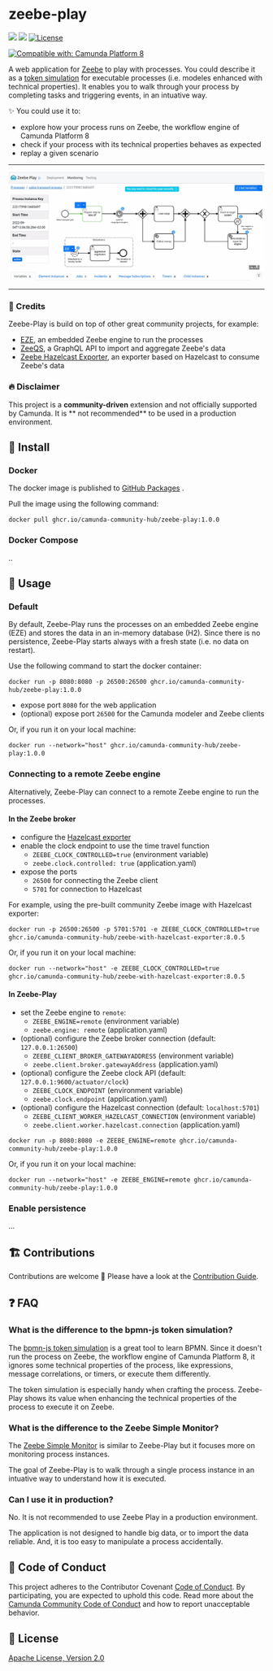 # zeebe-play

[![](https://img.shields.io/badge/Community%20Extension-An%20open%20source%20community%20maintained%20project-FF4700)](https://github.com/camunda-community-hub/community)
[![](https://img.shields.io/badge/Lifecycle-Incubating-blue)](https://github.com/Camunda-Community-Hub/community/blob/main/extension-lifecycle.md#incubating-)
[![License](https://img.shields.io/badge/License-Apache%202.0-blue.svg)](https://opensource.org/licenses/Apache-2.0)

[![Compatible with: Camunda Platform 8](https://img.shields.io/badge/Compatible%20with-Camunda%20Platform%208-0072Ce)](https://github.com/camunda-community-hub/community/blob/main/extension-lifecycle.md#compatiblilty)

A web application for [Zeebe](https://camunda.com/platform/zeebe/) to play with processes. You could
describe it as a [token simulation](https://github.com/bpmn-io/bpmn-js-token-simulation) for
executable processes (i.e. modeles enhanced with technical properties). It enables you to walk
through your process by completing tasks and triggering events, in an intuative way.

✨ You could use it to:

- explore how your process runs on Zeebe, the workflow engine of Camunda Platform 8
- check if your process with its technical properties behaves as expected
- replay a given scenario

---

![Demo](assets/zeebe-play-demo.gif)

---

### 🍪 Credits

Zeebe-Play is build on top of other great community projects, for example:

- [EZE](https://github.com/camunda-community-hub/eze), an embedded Zeebe engine to run the processes
- [ZeeQS](https://github.com/camunda-community-hub/zeeqs), a GraphQL API to import and aggregate
  Zeebe's data
- [Zeebe Hazelcast Exporter](https://github.com/camunda-community-hub/zeebe-hazelcast-exporter), an
  exporter based on Hazelcast to consume Zeebe's data

### 🔥 Disclaimer

This project is a **community-driven** extension and not officially supported by Camunda. It is **
not recommended** to be used in a production environment.

## 🚀 Install

### Docker

The docker image is published
to [GitHub Packages](https://github.com/orgs/camunda-community-hub/packages/container/package/zeebe-play)
.

Pull the image using the following command:

```
docker pull ghcr.io/camunda-community-hub/zeebe-play:1.0.0
```

### Docker Compose

..

## 🔧 Usage

### Default

By default, Zeebe-Play runs the processes on an embedded Zeebe engine (EZE) and stores the data in
an in-memory database (H2). Since there is no persistence, Zeebe-Play starts always with a fresh
state (i.e. no data on restart).

Use the following command to start the docker container:

```
docker run -p 8080:8080 -p 26500:26500 ghcr.io/camunda-community-hub/zeebe-play:1.0.0
```

- expose port `8080` for the web application
- (optional) expose port `26500` for the Camunda modeler and Zeebe clients

Or, if you run it on your local machine:

```
docker run --network="host" ghcr.io/camunda-community-hub/zeebe-play:1.0.0
```

### Connecting to a remote Zeebe engine

Alternatively, Zeebe-Play can connect to a remote Zeebe engine to run the processes.

#### In the Zeebe broker

- configure
  the [Hazelcast exporter](https://github.com/camunda-community-hub/zeebe-hazelcast-exporter#manual)
- enable the clock endpoint to use the time travel function
    - `ZEEBE_CLOCK_CONTROLLED=true` (environment variable)
    - `zeebe.clock.controlled: true` (application.yaml)
- expose the ports 
  - `26500` for connecting the Zeebe client
  - `5701` for connection to Hazelcast

For example, using the pre-built community Zeebe image with Hazelcast exporter:

```
docker run -p 26500:26500 -p 5701:5701 -e ZEEBE_CLOCK_CONTROLLED=true ghcr.io/camunda-community-hub/zeebe-with-hazelcast-exporter:8.0.5
```

Or, if you run it on your local machine:

```
docker run --network="host" -e ZEEBE_CLOCK_CONTROLLED=true ghcr.io/camunda-community-hub/zeebe-with-hazelcast-exporter:8.0.5
```

#### In Zeebe-Play

- set the Zeebe engine to `remote`:
  - `ZEEBE_ENGINE=remote` (environment variable)
  - `zeebe.engine: remote` (application.yaml)
- (optional) configure the Zeebe broker connection (default: `127.0.0.1:26500`)
  - `ZEEBE_CLIENT_BROKER_GATEWAYADDRESS` (environment variable)
  - `zeebe.client.broker.gatewayAddress` (application.yaml) 
- (optional) configure the Zeebe clock API (default: `127.0.0.1:9600/actuator/clock`)
  - `ZEEBE_CLOCK_ENDPOINT` (environment variable)
  - `zeebe.clock.endpoint` (application.yaml) 
- (optional) configure the Hazelcast connection (default: `localhost:5701`)
  - `ZEEBE_CLIENT_WORKER_HAZELCAST_CONNECTION` (environment variable)
  - `zeebe.client.worker.hazelcast.connection` (application.yaml)

```
docker run -p 8080:8080 -e ZEEBE_ENGINE=remote ghcr.io/camunda-community-hub/zeebe-play:1.0.0
```

Or, if you run it on your local machine:

```
docker run --network="host" -e ZEEBE_ENGINE=remote ghcr.io/camunda-community-hub/zeebe-play:1.0.0
```

### Enable persistence

...

## 🏗️ Contributions

Contributions are welcome 🎉 Please have a look at the [Contribution Guide](./CONTRIBUTING.md).

## ❓ FAQ

### What is the difference to the bpmn-js token simulation?

The [bpmn-js token simulation](https://github.com/bpmn-io/bpmn-js-token-simulation) is a great tool
to learn BPMN. Since it doesn't run the process on Zeebe, the workflow engine of Camunda Platform 8,
it ignores some technical properties of the process, like expressions, message correlations, or
timers, or execute them differently.

The token simulation is especially handy when crafting the process. Zeebe-Play shows its value when
enhancing the technical properties of the process to execute it on Zeebe.

### What is the difference to the Zeebe Simple Monitor?

The [Zeebe Simple Monitor](https://github.com/camunda-community-hub/zeebe-simple-monitor) is similar
to Zeebe-Play but it focuses more on monitoring process instances.

The goal of Zeebe-Play is to walk through a single process instance in an intuative way to
understand how it is executed.

### Can I use it in production?

No. It is not recommended to use Zeebe Play in a production environment.

The application is not designed to handle big data, or to import the data reliable. And, it is too
easy to manipulate a process accidentally.

## 🛂 Code of Conduct

This project adheres to the Contributor Covenant [Code of
Conduct](/CODE_OF_CONDUCT.md). By participating, you are expected to uphold
this code. Read more about
the [Camunda Community Code of Conduct](https://camunda.com/events/code-conduct/) and how to report
unacceptable behavior.

## 📖 License

[Apache License, Version 2.0](/LICENSE) 
